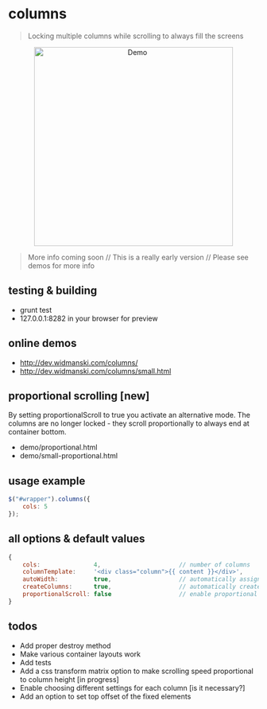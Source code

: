 # columns

> Locking multiple columns while scrolling to always fill the screens

<p align="center"><img style="max-width: 100%" height="400" src="http://dev.widmanski.com/columns/cols-demo.gif?v2" alt="Demo"></p>

> More info coming soon // This is a really early version // Please see demos for more info

## testing & building
- grunt test  
- 127.0.0.1:8282 in your browser for preview

## online demos
- http://dev.widmanski.com/columns/
- http://dev.widmanski.com/columns/small.html


## proportional scrolling [new]

By setting proportionalScroll to true you activate an alternative mode. The columns are no longer locked - they scroll proportionally to always end at container bottom.

- demo/proportional.html
- demo/small-proportional.html

## usage example
``` js
$("#wrapper").columns({
    cols: 5
});
```

## all options & default values
``` js
{
    cols:               4,                      // number of columns
    columnTemplate:     '<div class="column">{{ content }}</div>',
    autoWidth:          true,                   // automatically assign the column width
    createColumns:      true,                   // automatically create columns?
    proportionalScroll: false                   // enable proportional scroll mode
}
```

## todos

- Add proper destroy method
- Make various container layouts work
- Add tests
- Add a css transform matrix option to make scrolling speed proportional to column height [in progress]
- Enable choosing different settings for each column [is it necessary?]
- Add an option to set top offset of the fixed elements